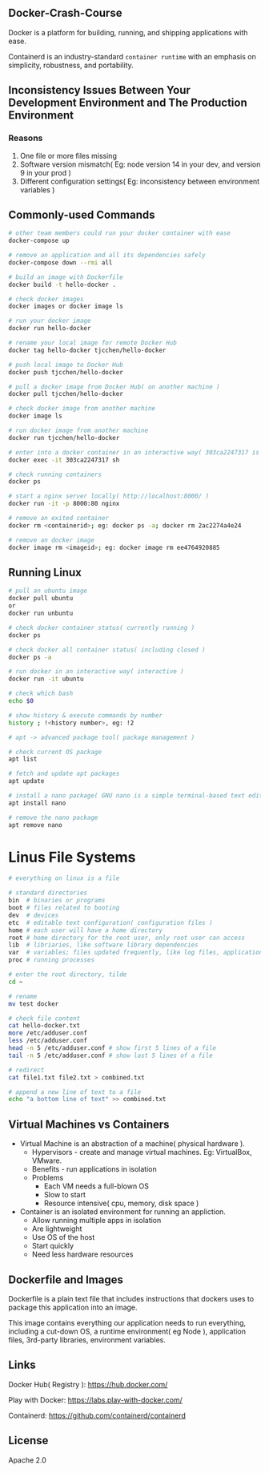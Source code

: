 ## Docker-Crash-Course
Docker is a platform for building, running, and shipping applications with ease.

Containerd is an industry-standard `container runtime` with an emphasis on simplicity, robustness, and portability.

## Inconsistency Issues Between Your Development Environment and The Production Environment
### Reasons
1. One file or more files missing
2. Software version mismatch( Eg: node version 14 in your dev, and version 9 in your prod )
3. Different configuration settings( Eg: inconsistency between environment variables )

## Commonly-used Commands
```bash
# other team members could run your docker container with ease
docker-compose up

# remove an application and all its dependencies safely
docker-compose down --rmi all

# build an image with Dockerfile
docker build -t hello-docker .

# check docker images
docker images or docker image ls

# run your docker image
docker run hello-docker

# rename your local image for remote Docker Hub
docker tag hello-docker tjcchen/hello-docker

# push local image to Docker Hub
docker push tjcchen/hello-docker

# pull a docker image from Docker Hub( on another machine )
docker pull tjcchen/hello-docker

# check docker image from another machine
docker image ls

# run docker image from another machine
docker run tjcchen/hello-docker

# enter into a docker container in an interactive way( 303ca2247317 is a running container id )
docker exec -it 303ca2247317 sh

# check running containers
docker ps

# start a nginx server locally( http://localhost:8000/ )
docker run -it -p 8000:80 nginx

# remove an exited container
docker rm <containerid>; eg: docker ps -a; docker rm 2ac2274a4e24

# remove an docker image
docker image rm <imageid>; eg: docker image rm ee4764920885
```

## Running Linux
```bash
# pull an ubuntu image
docker pull ubuntu
or
docker run unbuntu

# check docker container status( currently running )
docker ps

# check docker all container status( including closed )
docker ps -a

# run docker in an interactive way( interactive )
docker run -it ubuntu

# check which bash
echo $0

# show history & execute commands by number
history ; !<history number>, eg: !2

# apt -> advanced package tool( package management )

# check current OS package
apt list

# fetch and update apt packages
apt update

# install a nano package( GNU nano is a simple terminal-based text editor )
apt install nano

# remove the nano package
apt remove nano
```

# Linus File Systems
```bash
# everything on linux is a file

# standard directories
bin  # binaries or programs
boot # files related to booting
dev  # devices
etc  # editable text configuration( configuration files )
home # each user will have a home directory
root # home directory for the root user, only root user can access
lib  # libriaries, like software library dependencies
var  # variables; files updated frequently, like log files, application data etc
proc # running processes

# enter the root directory, tilde
cd ~

# rename
mv test docker

# check file content
cat hello-docker.txt
more /etc/adduser.conf
less /etc/adduser.conf
head -n 5 /etc/adduser.conf # show first 5 lines of a file
tail -n 5 /etc/adduser.conf # show last 5 lines of a file

# redirect
cat file1.txt file2.txt > combined.txt

# append a new line of text to a file
echo "a bottom line of text" >> combined.txt
```

## Virtual Machines vs Containers
- Virtual Machine is an abstraction of a machine( physical hardware ).
  - Hypervisors - create and manage virtual machines. Eg: VirtualBox, VMware.
  - Benefits - run applications in isolation
  - Problems
    - Each VM needs a full-blown OS
    - Slow to start
    - Resource intensive( cpu, memory, disk space )
- Container is an isolated environment for running an appliction.
  - Allow running multiple apps in isolation
  - Are lightweight
  - Use OS of the host
  - Start quickly
  - Need less hardware resources

## Dockerfile and Images

Dockerfile is a plain text file that includes instructions that dockers uses to package this application into an image.

This image contains everything our application needs to run everything, including a cut-down OS, a runtime environment( eg Node ), application files, 3rd-party libraries, environment variables.

## Links

Docker Hub( Registry ): https://hub.docker.com/

Play with Docker: https://labs.play-with-docker.com/

Containerd: https://github.com/containerd/containerd

## License
Apache 2.0